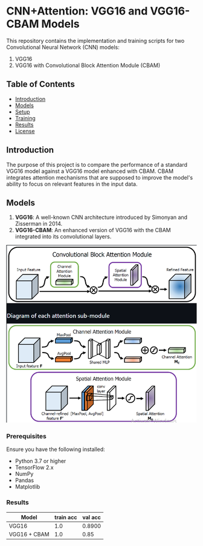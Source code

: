 # CNN+Attention: VGG16 and VGG16-CBAM Models

This repository contains the implementation and training scripts for two Convolutional Neural Network (CNN) models:
1. VGG16
2. VGG16 with Convolutional Block Attention Module (CBAM)

## Table of Contents
- [Introduction](#introduction)
- [Models](#models)
- [Setup](#setup)
- [Training](#training)
- [Results](#results)
- [License](#license)

## Introduction
The purpose of this project is to compare the performance of a standard VGG16 model against a VGG16 model enhanced with CBAM. CBAM integrates attention mechanisms that are supposed to improve the model's ability to focus on relevant features in the input data.

## Models
1. **VGG16**: A well-known CNN architecture introduced by Simonyan and Zisserman in 2014.
2. **VGG16-CBAM**: An enhanced version of VGG16 with the CBAM integrated into its convolutional layers.

![first](<Screenshot 2024-06-11 194031.png>)


### Prerequisites
Ensure you have the following installed:
- Python 3.7 or higher
- TensorFlow 2.x
- NumPy
- Pandas
- Matplotlib

### Results

| Model | train acc | val acc|
| --- | --- | --- |
| VGG16 | 1.0 | 0.8900|
| VGG16 + CBAM | 1.0 | 0.85|


